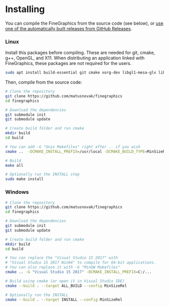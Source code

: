# Installing

You can compile the FineGraphics from the source code (see below), or [use one of the automatically built releases from GitHub Releases](https://github.com/matusnovak/finegraphics/releases).

### Linux

Install this packages before compiling. These are needed for git, cmake, g++, OpenGL, and X11. 
When distributing an application linked with FineGraphics, these packages are not required for the users.

```bash
sudo apt install build-essential git cmake xorg-dev libgl1-mesa-glx libgl1-mesa-dev libglu1-mesa-dev freeglut3-dev mesa-common-dev
```

Then, compile from the source code:

```bash
# Clone the repository
git clone https://github.com/matusnovak/finegraphics
cd finegraphics

# Download the dependencies
git submodule init
git submodule update

# Create build folder and run cmake
mkdir build
cd build

# You can add -G "Unix Makefiles" right after .. if you wish
cmake ..  -DCMAKE_INSTALL_PREFIX=/usr/local -DCMAKE_BUILD_TYPE=MinSizeRel

# Build
make all

# Optionally run the INSTALL step
sudo make install
```

### Windows

```bash
# Clone the repository
git clone https://github.com/matusnovak/finegraphics
cd finegraphics

# Download the dependencies
git submodule init
git submodule update

# Create build folder and run cmake
mkdir build
cd build

# You can replace the "Visual Studio 15 2017" with 
# "Visual Studio 15 2017 Win64" to compile for 64-bit applications.
# You can also replace it with -G "MinGW Makefiles"
cmake .. -G "Visual Studio 15 2017" -DCMAKE_INSTALL_PREFIX=C:/...

# Build using cmake (or open it in Visual Studio IDE)
cmake --build . --target ALL_BUILD --config MinSizeRel

# Optionally run the INSTALL
cmake --build . --target INSTALL --config MinSizeRel
```
